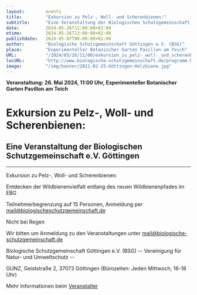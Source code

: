```yaml
---
layout:        events
title:         "Exkursion zu Pelz-, Woll- und Scherenbienen:"
subtitle:      "Eine Veranstaltung der Biologischen Schutzgemeinschaft e.V. Göttingen"
date:          2024-05-26T11:00:00+02:00
etime:         2024-05-26T13:00:00+02:00
publishdate:   2024-05-07T00:00:00+01:00
author:        "Biologische Schutzgemeinschaft Göttingen e.V. (BSG)"
place:         "Experimenteller Botanischer Garten Pavillon am Teich"
URL:           "/2024/05/26/11/00/exkursion_zu_pelz-_woll-_und_scherenbienen_"
locURL:        "http://www.biologische-schutzgemeinschaft.de/programm.html"
image:         "/img/banner/2021-02-25-Göttingen-Holzbiene.jpg"
---
```


**Veranstaltung: 26. Mai 2024, 11:00 Uhr, Experimenteller Botanischer Garten Pavillon am Teich**

Exkursion zu Pelz-, Woll- und Scherenbienen:
===========

Eine Veranstaltung der Biologischen Schutzgemeinschaft e.V. Göttingen
-----------

-------------

Exkursion zu Pelz-, Woll- und Scherenbienen:

Entdecken der Wildbienenvielfalt entlang des neuen Wildbienenpfades im EBG

Teilnehmerbegrenzung auf 15 Personen, Anmeldung per mail@biologischeschutzgemeinschaft.de

Nicht bei Regen


Wir bitten um Anmeldung zu den Veranstaltungen unter mail@biologische-schutzgemeinschaft.de

Biologische Schutzgemeinschaft Göttingen e.V. (BSG)
-- Vereinigung für Natur- und Umweltschutz --

GUNZ, Geiststraße 2, 37073 Göttingen (Bürozeiten: Jeden Mittwoch, 16-18 Uhr)


Mehr Informationen beim [Veranstalter](http://www.biologische-schutzgemeinschaft.de/programm.html)
